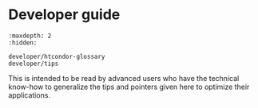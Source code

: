 # Developer guide

```{toctree}
:maxdepth: 2
:hidden:

developer/htcondor-glossary
developer/tips
```

This is intended to be read by advanced users who have the technical know-how to generalize the tips and pointers given here to optimize their applications.

